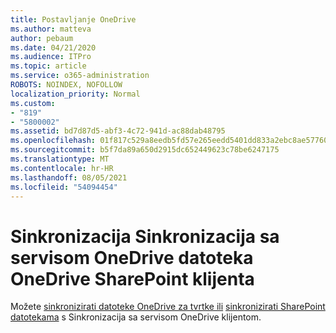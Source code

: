 ```yaml
---
title: Postavljanje OneDrive
ms.author: matteva
author: pebaum
ms.date: 04/21/2020
ms.audience: ITPro
ms.topic: article
ms.service: o365-administration
ROBOTS: NOINDEX, NOFOLLOW
localization_priority: Normal
ms.custom:
- "819"
- "5800002"
ms.assetid: bd7d87d5-abf3-4c72-941d-ac88dab48795
ms.openlocfilehash: 01f817c529a8eedb5fd57e265eedd5401dd833a2ebc8ae57760754264425fd96
ms.sourcegitcommit: b5f7da89a650d2915dc652449623c78be6247175
ms.translationtype: MT
ms.contentlocale: hr-HR
ms.lasthandoff: 08/05/2021
ms.locfileid: "54094454"
---
```

# <a name="use-the-onedrive-sync-client-to-sync-onedrive-or-sharepoint-files"></a>Sinkronizacija Sinkronizacija sa servisom OneDrive datoteka OneDrive SharePoint klijenta

Možete [sinkronizirati datoteke OneDrive za tvrtke ili](https://go.microsoft.com/fwlink/?linkid=533375) [sinkronizirati SharePoint datotekama](https://go.microsoft.com/fwlink/?linkid=871666) s Sinkronizacija sa servisom OneDrive klijentom.
  
